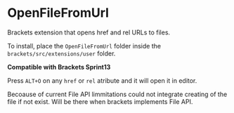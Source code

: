 OpenFileFromUrl
===============

Brackets extension that opens href and rel URLs to files.


To install, place the ```OpenFileFromUrl``` folder inside the ```brackets/src/extensions/user``` folder.

**Compatible with Brackets Sprint13**

Press ```ALT+O``` on any ```href``` or ```rel``` atribute and it will open it in editor.

Becoause of current File API limmitations could not integrate creating of the file if not exist. Will be there when brackets implements File API.